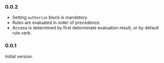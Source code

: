 ### 0.0.2

 * Setting `authorize` block is mandatory.
 * Rules are evaluated in order of precedence.
 * Access is determined by first determinate evaluation result,
   or by default rule verb.

### 0.0.1

Initial version.
